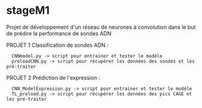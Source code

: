 # stageM1
Projet de développement d'un réseau de neurones à convolution dans le but de prédire la performance de sondes ADN

PROJET 1 Classification de sondes ADN : 

      CNNmodel.py -> script pour entrainer et tester le modèle 
      preloadCNN.py -> script pour récupérer les données des sondes et les pré-traiter
      
      
      
PROJET 2 Prédiction de l'expression :

      CNN_ModelExpression.py -> script pour entrainer et tester le modèle 
      TL_preload.py -> script pour récupérer les données des pics CAGE et les pré-traiter
